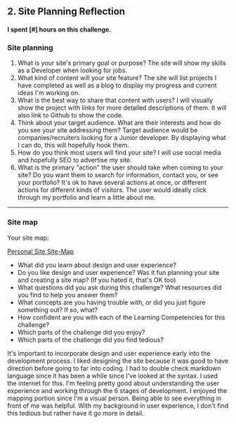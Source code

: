 ## 2. Site Planning Reflection

#### I spent [#] hours on this challenge.

### Site planning

1. What is your site's primary goal or purpose?
The site will show my skills as a Developer when looking for jobs.
2. What kind of content will your site feature?
The site will list projects I have completed as well as a blog to display my progress and current ideas I'm working on.
3. What is the best way to share that content with users?
I will visually show the project with links for more detailed descriptions of them. It will also link to Github to show the code.
4. Think about your target audience. What are their interests and how do you see your site addressing them?
Target audience would be companies/recruiters looking for a Junior developer. By displaying what I can do, this will hopefully hook them.
5. How do you think most users will find your site?
I will use social media and hopefully SEO to advertise my site.
6. What is the primary "action" the user should take when coming to your site? Do you want them to search for information, contact you, or see your portfolio? It's ok to have several actions at once, or different actions for different kinds of visitors.
The user would ideally click through my portfolio and learn a little about me.

***

### Site map

Your site map:

[Personal Site Site-Map](../imgs/site-map.png)

- What did you learn about design and user experience?
- Do you like design and user experience? Was it fun planning your site and creating a site map? (If you hated it, that's OK too)
- What questions did you ask during this challenge? What resources did you find to help you answer them?
- What concepts are you having trouble with, or did you just figure something out? If so, what?
- How confident are you with each of the Learning Competencies for this challenge?
- Which parts of the challenge did you enjoy?
- Which parts of the challenge did you find tedious?

It's important to incorporate design and user experience early into the development process. I liked designing the site because it was good to have direction before going to far into coding. I had to double check markdown language since it has been a while since I've looked at the syntax. I used the internet for this. I'm feeling pretty good about understanding the user experience and working through the 6 stages of development. I enjoyed the mapping portion since I'm a visual person. Being able to see everything in front of me was helpful. With my background in user experience, I don't find this tedious but rather have it go more in detail.

